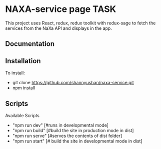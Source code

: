 
# NAXA-service page TASK

This project uses React, redux, redux toolkit with redux-sage to fetch the services from the NaXa API and displays in the app.
## Documentation





## Installation

To install:
+   git clone https://github.com/shannyushan/naxa-service.git
+   npm install

## Scripts

Available Scripts
+   "npm run dev"  [#runs in developmental mode]
+   "npm run build"  [#build the site in production mode in dist]
+   "npm run serve"  [#serves the contents of dist folder]
+   "npm run start" [# build the site in developmental mode in dist]
